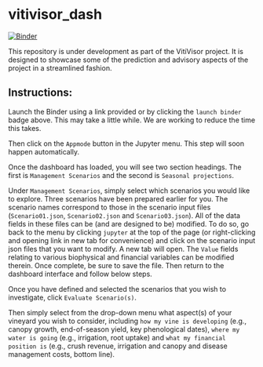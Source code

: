 # vitivisor_dash

[![Binder](https://mybinder.org/badge_logo.svg)](https://mybinder.org/v2/gh/MJKnowling/vitivisor_dash.git/master?filepath=skinny_vitivisor_dash.ipynb)

This repository is under development as part of the VitiVisor project. It is designed to showcase some of the prediction and advisory aspects of the project in a streamlined fashion.

## Instructions:

Launch the Binder using a link provided or by clicking the `launch binder` badge above. This may take a little while. We are working to reduce the time this takes.

Then click on the `Appmode` button in the Jupyter menu. This step will soon happen automatically.

Once the dashboard has loaded, you will see two section headings. The first is `Management Scenarios` and the second is `Seasonal projections`.

Under `Management Scenarios`, simply select which scenarios you would like to explore. Three scenarios have been prepared earlier for you. The scenario names correspond to those in the scenario input files (`Scenario01.json`, `Scenario02.json` and `Scenario03.json`). All of the data fields in these files can be (and are designed to be) modified. To do so, go back to the menu by clicking `jupyter` at the top of the page (or right-clicking and opening link in new tab for convenience) and click on the scenario input json files that you want to modify. A new tab will open. The `Value` fields relating to various biophysical and financial variables can be modified therein. Once complete, be sure to save the file. Then return to the dashboard interface and follow below steps.

Once you have defined and selected the scenarios that you wish to investigate, click `Evaluate Scenario(s)`. 

Then simply select from the drop-down menu what aspect(s) of your vineyard you wish to consider, including `how my vine is developing` (e.g., canopy growth, end-of-season yield, key phenological dates), `where my water is going` (e.g., irrigation, root uptake) and `what my financial position is` (e.g., crush revenue, irrigation and canopy and disease management costs, bottom line).
